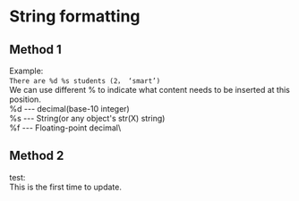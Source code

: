 # String formatting
## Method 1
Example:\
`There are %d %s students (2， ‘smart’)`\
We can use different % to indicate what content needs to be inserted at this position.\
%d --- decimal(base-10 integer)\
%s --- String(or any object's str(X) string)\
%f --- Floating-point decimal\

## Method 2
test:\
This is the first time to update.


